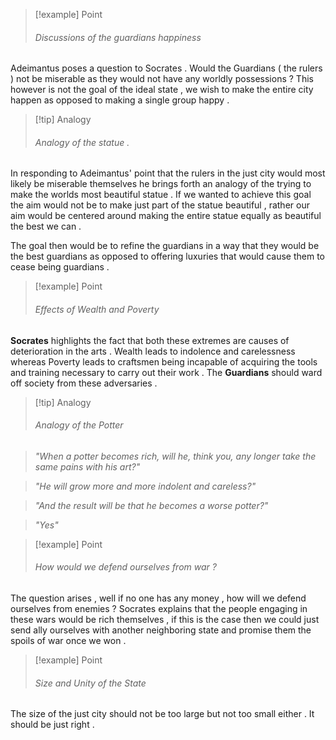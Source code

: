 > [!example]  Point
> ###### Discussions of the guardians happiness 


Adeimantus poses a question to Socrates . Would the Guardians ( the rulers ) not be miserable as they would not have any worldly possessions ? This however is not the goal of the ideal state , we wish to make the entire city happen as opposed to making a single group happy . 

> [!tip] Analogy 
> ###### Analogy of the statue . 

In responding to Adeimantus' point that the rulers in the just city would most likely be miserable themselves he brings forth an analogy of the trying to make the worlds most beautiful statue . If we wanted to achieve this goal the aim would not be to make just part of the statue beautiful , rather our aim would be centered around making the entire statue equally as beautiful the best we can . 

The goal then would be to refine the guardians in a way that they would be the best guardians as opposed to offering luxuries that would cause them to cease being guardians .


> [!example]  Point
> ###### Effects of Wealth and Poverty 


**Socrates** highlights the fact that both these extremes are causes of deterioration in the arts . Wealth leads to indolence and carelessness whereas Poverty leads to craftsmen being incapable of acquiring the tools and training necessary to carry out their work . The **Guardians** should ward off society from these adversaries . 


> [!tip] Analogy  
> ###### Analogy of the Potter


> *"When a potter becomes rich, will he, think you, any longer take the same pains with his art?"* 

> *"He will grow more and more indolent and careless?"* 

> *"And the result will be that he becomes a worse potter?"*

> *"Yes"*


> [!example]  Point
> ###### How would we defend ourselves from war ?

The question arises , well if no one has any money , how will we defend ourselves from enemies ? Socrates explains that the people engaging in these wars would be rich themselves , if this is the case then we could just send ally ourselves with another neighboring state and promise them the spoils of war once we won . 


> [!example]  Point
> ###### Size and Unity of the State

The size of the just city should not be too large but not too small either . It should be just right . 